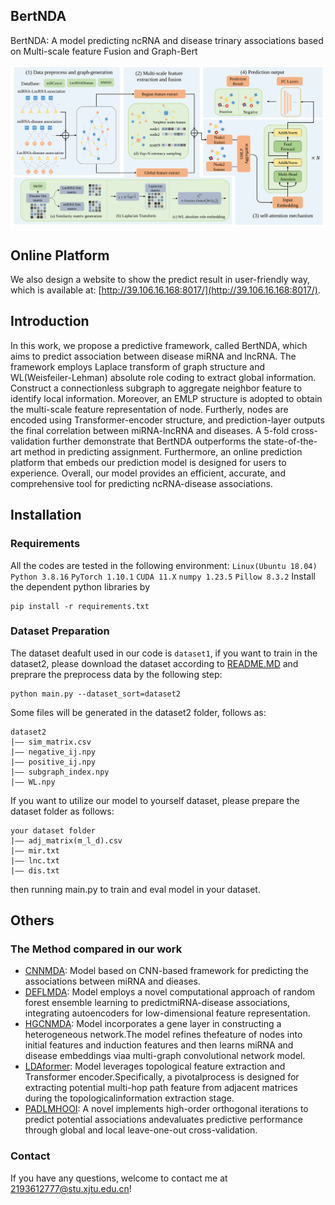 ## BertNDA
BertNDA: A model predicting ncRNA and disease trinary associations based on Multi-scale feature Fusion and Graph-Bert
 
![BertNDA](/imgs/Method.svg)

## Online Platform
We also design a website to show the predict result in user-friendly way, which is available at: [http://39.106.16.168:8017/](http://39.106.16.168:8017/).

## Introduction
In this work, we propose a predictive framework, called BertNDA, which aims to predict association between disease miRNA and lncRNA. The framework employs Laplace transform of graph structure and WL(Weisfeiler-Lehman) absolute role coding to extract global information. Construct a connectionless subgraph to aggregate neighbor feature to identify local information. Moreover, an EMLP structure is adopted to obtain the multi-scale feature representation of node. Furtherly, nodes are encoded using Transformer-encoder structure, and prediction-layer outputs the final correlation between miRNA-lncRNA and diseases. A 5-fold cross-validation further demonstrate that BertNDA outperforms the state-of-the-art method in predicting assignment. Furthermore, an online prediction platform that embeds our prediction model is designed for users to experience. Overall, our model provides an efficient, accurate, and comprehensive tool for predicting ncRNA-disease associations.

## Installation
### Requirements
All the codes are tested in the following environment:
`Linux(Ubuntu 18.04)` `Python 3.8.16` `PyTorch 1.10.1` `CUDA 11.X` `numpy 1.23.5` `Pillow 8.3.2`
Install the dependent python libraries by

```
pip install -r requirements.txt
```
### Dataset Preparation
The dataset deafult used in our code is `dataset1`, if you want to train in the dataset2, please download the dataset according to [README.MD](data/dataset2/README.MD) and preprare the preprocess data by the following step:

```
python main.py --dataset_sort=dataset2
```
Some files will be generated in the dataset2 folder, follows as:

```
dataset2
|—— sim_matrix.csv
|—— negative_ij.npy
|—— positive_ij.npy
|—— subgraph_index.npy
|—— WL.npy
```
If you want to utilize our model to yourself dataset, please prepare the dataset folder as follows:

```
your dataset folder
|—— adj_matrix(m_l_d).csv
|—— mir.txt
|—— lnc.txt
|—— dis.txt
```
then running main.py to train and eval model in your dataset.
 
## Others
### The Method compared in our work
- [CNNMDA](https://pubmed.ncbi.nlm.nih.gov/30977780):  Model based on CNN-based framework for predicting the associations between miRNA and dieases.
- [DEFLMDA](https://pubmed.ncbi.nlm.nih.gov/35325038/): Model employs a novel computational approach of random forest ensemble learning to predictmiRNA-disease associations, integrating autoencoders for low-dimensional feature representation.
- [HGCNMDA](https://pubmed.ncbi.nlm.nih.gov/35776822/): Model incorporates a gene layer in constructing a heterogeneous network.The model refines thefeature of nodes into initial features and induction features and then learns miRNA and disease embeddings viaa multi-graph convolutional network model.
- [LDAformer](https://pubmed.ncbi.nIm.nih.gov/36094081/): Model leverages topological feature extraction and Transformer encoder.Specifically, a pivotalprocess is designed for extracting potential multi-hop path feature from adjacent matrices during the topologicalinformation extraction stage.
- [PADLMHOOI](https://pubmed.ncbi.nlm.nih.gov/31191710/): A novel implements high-order orthogonal iterations to predict potential associations andevaluates predictive performance through global and local leave-one-out cross-validation.

### Contact
If you have any questions, welcome to contact me at 2193612777@stu.xjtu.edu.cn!
